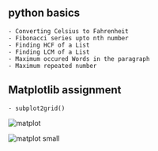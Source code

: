 ## python basics

    - Converting Celsius to Fahrenheit
    - Fibonacci series upto nth number
    - Finding HCF of a List
    - Finding LCM of a List
    - Maximum occured Words in the paragraph
    - Maximum repeated number

## Matplotlib assignment

    - subplot2grid()  
   ![matplot](https://user-images.githubusercontent.com/93982828/149071175-09cdb1f0-f0f6-4d52-9394-8a3ed33f309e.png)
   
   
![matplot small](https://user-images.githubusercontent.com/93982828/149071870-664658d9-3936-4220-9ef0-600d6f070413.png)


